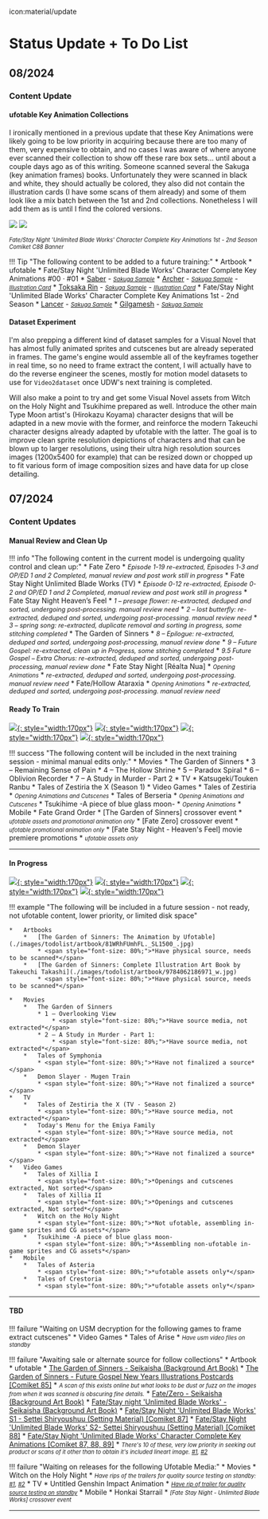 icon:material/update
# Status Update + To Do List

## 08/2024

### Content Update

#### ufotable Key Animation Collections

I ironically mentioned in a previous update that these Key Animations were likely going to be low priority in acquiring because there are too many of them, very expensive to obtain, and no cases I was aware of where anyone ever scanned their collection to show off these rare box sets... until about a couple days ago as of this writing. Someone scanned several the Sakuga (key animation frames) books. Unfortunately they were scanned in black and white, they should actually be colored, they also did not contain the illustration cards (I have some scans of them already) and some of them look like a mix batch between the 1st and 2nd collections. Nonetheless I will add them as is until I find the colored versions.

[![](./images/todolist/full/AEFigp5.jpeg#only-light)](./images/todolist/full/AEFigp5.jpeg)
[![](./images/todolist/full/AEFigp5.png#only-dark)](./images/todolist/full/AEFigp5.png)

<span style="font-size: 80%;">*Fate/Stay Night 'Unlimited Blade Works' Character Complete Key Animations 1st - 2nd Season Comiket C88 Banner*</span>

!!! Tip "The following content to be added to a future training:"
    *   Artbook
        *   ufotable 
            *   Fate/Stay Night 'Unlimited Blade Works' Character Complete Key Animations #00 · #01
                * [Saber](./images/todolist/artbook/1182551.jpeg) - <span style="font-size: 80%;">*[Sakuga Sample](./images/todolist/artbook/keyframe/093.jpg)*</span>
                * [Archer](./images/todolist/artbook/1182553.jpeg) - <span style="font-size: 80%;">*[Sakuga Sample](./images/todolist/artbook/keyframe/073.jpg)*</span> - <span style="font-size: 80%;">*[Illustration Card](./images/todolist/artbook/678218.jpg)*</span>
                * [Toksaka Rin](./images/todolist/artbook/1182552.jpeg) - <span style="font-size: 80%;">*[Sakuga Sample](./images/todolist/artbook/keyframe/161.jpg)*</span> - <span style="font-size: 80%;">*[Illustration Card](./images/todolist/artbook/678217.jpg)*</span> 
            *   Fate/Stay Night 'Unlimited Blade Works' Character Complete Key Animations 1st - 2nd Season
                * [Lancer](./images/todolist/artbook/55C0AA984A2C740018.jpg) - <span style="font-size: 80%;">*[Sakuga Sample](./images/todolist/artbook/keyframe/008.jpg)*</span>
                * [Gilgamesh](./images/todolist/artbook/55C0AA964A025B0032.jpg) - <span style="font-size: 80%;">*[Sakuga Sample](./images/todolist/artbook/keyframe/064.jpg)*</span>

#### Dataset Experiment

I'm also prepping a different kind of dataset samples for a Visual Novel that has almost fully animated sprites and cutscenes but are already seperated in frames. The game's engine would assemble all of the keyframes together in real time, so no need to frame extract the content, I will actually have to do the reverse engineer the scenes, mostly for motion model datasets to use for `Video2dataset` once UDW's next training is completed.

Will also make a point to try and get some Visual Novel assets from Witch on the Holy Night and Tsukihime prepared as well. Introduce the other main Type Moon artist's (Hirokazu Koyama) character designs that will be adapted in a new movie with the former, and reinforce the modern Takeuchi character designs already adapted by ufotable with the latter. The goal is to improve clean sprite resolution depictions of characters and that can be blown up to larger resolutions, using their ultra high resolution sources images (1200x5400 for example) that can be resized down or chopped up to fit various form of image composition sizes and have data for up close detailing.
                
## 07/2024

### Content Updates

#### Manual Review and Clean Up

!!! info "The following content in the current model is undergoing quality control and clean up:"
    * Fate Zero
        * <span style="font-size: 90%;">*Episode 1-19 re-extracted, Episodes 1-3 and OP/ED 1 and 2 Completed, manual review and post work still in progress*</span>
    * Fate Stay Night Unlimited Blade Works (TV)
        * <span style="font-size: 90%;">*Episode 0-12 re-extracted, Episode 0-2 and OP/ED 1 and 2 Completed, manual review and post work still in progress*</span>
    * Fate Stay Night Heaven’s Feel
        * <span style="font-size: 90%;">*1 – presage flower: re-extracted, deduped and sorted, undergoing post-processing. manual review need*</span>
        * <span style="font-size: 90%;">*2 – lost butterfly: re-extracted, deduped and sorted, undergoing post-processing. manual review need*</span>
        * <span style="font-size: 90%;">*3 – spring song: re-extracted, duplicate removal and sorting in progress, some stitching completed*</span>
    * The Garden of Sinners 
        * <span style="font-size: 90%;">*8 – Epilogue: re-extracted, deduped and sorted, undergoing post-processing, manual review done*</span>
        * <span style="font-size: 90%;">*9 – Future Gospel: re-extracted, clean up in Progress, some stitching completed*</span>
        * <span style="font-size: 90%;">*9.5 Future Gospel – Extra Chorus: re-extracted, deduped and sorted, undergoing post-processing, manual review done*</span>
    * Fate Stay Night [Réalta Nua]
        * <span style="font-size: 80%;">*Opening Animations*</span>
            * <span style="font-size: 90%;">*re-extracted, deduped and sorted, undergoing post-processing. manual review need*</span>
    * Fate/Hollow Ataraxia
        * <span style="font-size: 80%;">*Opening Animations*</span>
            * <span style="font-size: 90%;">*re-extracted, deduped and sorted, undergoing post-processing. manual review need*</span>


#### Ready To Train

[![](./images/todolist/thumb/Layer-3-Crop.png){: style="width:170px"}](./images/todolist//full/knk6.jpg)
[![](./images/todolist/thumb/Layer-2-Crop.png){: style="width:170px"}](./images/todolist/full/tozx.jpg)
[![](./images/todolist/thumb/Layer-1-Crop.png){: style="width:170px"}](./images/todolist/full/ktrfull.jpg)
[![](./images/todolist/thumb/Layer-4-Crop.png){: style="width:170px"}](./images/todolist/full/tob.png)


!!! success "The following content will be included in the next training session - minimal manual edits only:"
    *   Movies
        *   The Garden of Sinners 
            * 3 – Remaining Sense of Pain
            * 4 – The Hollow Shrine
            * 5 – Paradox Spiral
            * 6 – Oblivion Recorder
            * 7 – A Study in Murder - Part 2
    *   TV 
        *   Katsugeki/Touken Ranbu
        *   Tales of Zestiria the X  (Season 1)
    *   Video Games
        *   Tales of Zestiria
            * <span style="font-size: 80%;">*Opening Animations and Cutscenes*</span>
        *   Tales of Berseria
            * <span style="font-size: 80%;">*Opening Animations and Cutscenes*</span>
        *   Tsukihime -A piece of blue glass moon-
            * <span style="font-size: 80%;">*Opening Animations*</span>
    *   Mobile
        *   Fate Grand Order
            *   [The Garden of Sinners] crossover event
                * <span style="font-size: 80%;">*ufotable assets and promotional animation only*</span>
            *   [Fate Zero] crossover event
                * <span style="font-size: 80%;">*ufotable promotional animation only*</span>
            *   [Fate Stay Night - Heaven's Feel] movie premiere promotions
                * <span style="font-size: 80%;">*ufotable assets only*</span>

----

#### In Progress

[![](./images/todolist/thumb/Layer-5-Crop.png){: style="width:170px"}](./images/todolist//full/tsukire.jpg)
[![](./images/todolist/thumb/Layer-6-Crop.png){: style="width:170px"}](./images/todolist/full/mahoyofull.png)
[![](./images/todolist/thumb/Layer-7-Crop.png){: style="width:170px"}](./images/todolist/full/tos.jpg)
[![](./images/todolist/thumb/Layer-8-Crop.png){: style="width:170px"}](./images/todolist/full/kny.png)

!!! example "The following will be included in a future session - not ready, not ufotable content, lower priority, or limited disk space"

    *   Artbooks
        *   [The Garden of Sinners: The Animation by Ufotable](./images/todolist/artbook/81WRhFUmhFL._SL1500_.jpg)
            * <span style="font-size: 80%;">*Have physical source, needs to be scanned*</span>
        *   [The Garden of Sinners: Complete Illustration Art Book by Takeuchi Takashi](./images/todolist/artbook/9784062186971_w.jpg)
            * <span style="font-size: 80%;">*Have physical source, needs to be scanned*</span>

    *   Movies
        *   The Garden of Sinners 
            * 1 – Overlooking View
                * <span style="font-size: 80%;">*Have source media, not extracted*</span>
            * 2 – A Study in Murder - Part 1: 
                * <span style="font-size: 80%;">*Have source media, not extracted*</span>
        *   Tales of Symphonia
            * <span style="font-size: 80%;">*Have not finalized a source*</span>
        *   Demon Slayer - Mugen Train
            * <span style="font-size: 80%;">*Have not finalized a source*</span>
    *   TV
        *   Tales of Zestiria the X (TV - Season 2)
            * <span style="font-size: 80%;">*Have source media, not extracted*</span>
        *   Today's Menu for the Emiya Family  
            * <span style="font-size: 80%;">*Have source media, not extracted*</span>     
        *   Demon Slayer
            * <span style="font-size: 80%;">*Have not finalized a source*</span>
    *   Video Games
        *   Tales of Xillia I
            * <span style="font-size: 80%;">*Openings and cutscenes extracted, Not sorted*</span>
        *   Tales of Xillia II
            * <span style="font-size: 80%;">*Openings and cutscenes extracted, Not sorted*</span>
        *   Witch on the Holy Night
            * <span style="font-size: 80%;">*Not ufotable, assembling in-game sprites and CG assets*</span>
        *   Tsukihime -A piece of blue glass moon-
            * <span style="font-size: 80%;">*Assembling non-ufotable in-game sprites and CG assets*</span>
    *   Mobile
        *   Tales of Asteria 
            * <span style="font-size: 80%;">*ufotable assets only*</span>
        *   Tales of Crestoria
            * <span style="font-size: 80%;">*ufotable assets only*</span>

----

#### TBD

!!! failure "Waiting on USM decryption for the following games to frame extract cutscenes"
    *   Video Games
        *   Tales of Arise
            *   <span style="font-size: 80%;">*Have usm video files on standby*</span>

!!! failure "Awaiting sale or alternate source for follow collections"
    *   Artbook
        *   ufotable 
            *   [The Garden of Sinners - Seikaisha (Background Art Book)](./images/todolist/artbook/91vngIKYgCL._SL1500_.jpg)
            *   [The Garden of Sinners - Future Gospel New Years Illustrations Postcards [Comiket 85]](./images/todolist/artbook/000.jpg)
                * <span style="font-size: 80%;">*A scan of this exists online but what looks to be dust or fuzz on the images from when it was scanned is obscuring fine details.*</span>
            *   [Fate/Zero - Seikaisha (Background Art Book)](./images/todolist/artbook/91NlW-xGcBL._SL1500_.jpg)
            *   [Fate/Stay night 'Unlimited Blade Works' - Seikaisha (Background Art Book)](./images/todolist/artbook/9784062198738_w.jpg)
            *   [Fate/Stay Night 'Unlimited Blade Works' S1 - Settei Shiryoushuu (Setting Material) [Comiket 87]](./images/todolist/artbook/55C0AAA247644B001F.jpg)
            *   [Fate/Stay Night 'Unlimited Blade Works' S2- Settei Shiryoushuu (Setting Material) [Comiket 88]](./images/todolist/artbook/55C0AA9F470499000C.jpg)
            *   [Fate/Stay Night 'Unlimited Blade Works' Character Complete Key Animations [Comiket 87, 88, 89]](./images/todolist/artbook/55C0AA924A17CD0025.jpg)
                *   <span style="font-size: 80%;">*There's 10 of these, very low priority in seeking out product or scans of it other than to obtain it's included lineart image. [#1](./images/todolist/artbook/686658.jpg), [#2](./images/todolist/artbook/686659.jpg)*</span>

!!! failure "Waiting on releases for the following Ufotable Media:"
    *   Movies
        *   Witch on the Holy Night
            *   <span style="font-size: 80%;">*Have rips of the trailers for quality source testing on standby: [#1](https://www.youtube.com/watch?v=OujIyh_h-M4), [#2](https://www.youtube.com/watch?v=IqUZ6y6ldeA)*</span>
    *   TV
        *   Untitled Genshin Impact Animation
            *   <span style="font-size: 80%;">*[Have rip of trailer for quality source testing on standby](https://www.youtube.com/watch?v=V07G0_PE2CE)*</span>
    *   Mobile
        *   Honkai Starrail 
            *   <span style="font-size: 80%;">*[Fate Stay Night - Unlimited Blade Works] crossover event*</span>

----